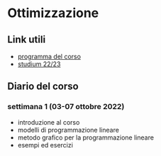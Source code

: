 # Ottimizzazione

## Link utili
- [programma del corso][]
- [studium 22/23][]

## Diario del corso
### settimana 1 (03-07 ottobre 2022)

- introduzione al corso
- modelli di programmazione lineare
- metodo grafico per la programmazione lineare
- esempi ed esercizi

[programma del corso]: http://web.dmi.unict.it/corsi/lm-18/insegnamenti?seuid=A9E0E661-8210-4D64-A4D0-358E1D6E0117
[studium 22/23]: https://studium.unict.it/dokeos/2023/courses/15178C4598BDA355/